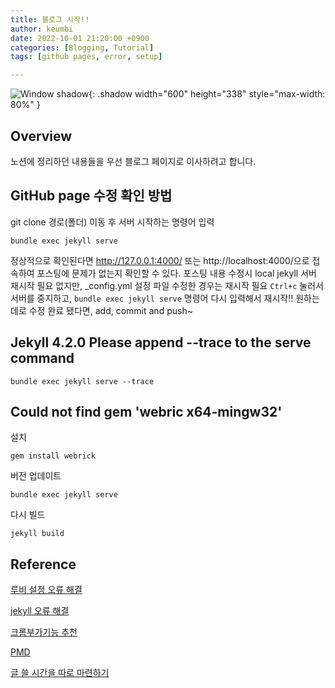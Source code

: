 ```yaml
---
title: 블로그 시작!!
author: keumbi
date: 2022-10-01 21:20:00 +0900
categories: [Blogging, Tutorial]
tags: [github pages, error, setup]

---
```



![Window shadow](https://media4.giphy.com/media/1SzIPkhn8EOK99F0vj/giphy.gif){: .shadow width="600" height="338" style="max-width: 80%" }

## Overview
노션에 정리하던 내용들을 우선 블로그 페이지로 이사하려고 합니다.

## GitHub page 수정 확인 방법
git clone 경로(폴더) 이동 후 서버 시작하는 명령어 입력
```
bundle exec jekyll serve
```

정상적으로 확인된다면 http://127.0.0.1:4000/ 또는 http://localhost:4000/으로 접속하여 포스팅에 문제가 없는지 확인할 수 있다.
포스팅 내용 수정시 local jekyll 서버 재시작 필요 없지만, _config.yml 설정 파일 수정한 경우는 재시작 필요 `Ctrl+c` 눌러서 서버를 중지하고, `bundle exec jekyll serve` 명령어 다시 입력해서 재시작!! 원하는데로 수정 완료 됐다면, add, commit and push~


## Jekyll 4.2.0 Please append --trace to the serve command
```
bundle exec jekyll serve --trace
```


## Could not find gem 'webric x64-mingw32'
설치
```
gem install webrick
```
버전 업데이트
```
bundle exec jekyll serve
```
다시 빌드
```
jekyll build
```


<!--git checkout -b bugFix-->

<!--
블로그 마음 가짐
글 쓰기 전

글 쓸 시간을 따로 마련하기
쓸만한 글감은 미리 메모해두기
글의 장르 별 템플릿을 떠올리기
글의 초안을 작성하기
글 쓰는 중

제목으로 독자의 호기심을 끌기
서론으로 독자를 공감시키기
글 초반부에 요약 써두기
문단 수준에서 글 다듬기
문장 수준에서 글 다듬기
단어 수준에서 글 다듬기
미디어를 적절히 활용하기
글 쓴 후

글을 소리내어 읽기
주의를 환기시킨 후에 퇴고하기
글 발행 후

글을 공유하고 나의 구독자를 만들기
일관성을 유지하여 개인 브랜딩 구축하기
마무리-->

## Reference
[루비 설정 오류 해결](https://jojoldu.tistory.com/288)

[jekyll 오류 해결](https://velog.io/@minji-o-j/jekyll-%EC%98%A4%EB%A5%98-%ED%95%B4%EA%B2%B0)

[크롬부가기능 추천](https://jojoldu.tistory.com/406?category=798573)

[PMD](https://velog.io/@been/IT%EA%B8%B0%EC%82%AC%EA%B0%9C%EB%B0%9C%EC%9E%90%EA%B0%80-%EA%B6%8C%EC%9E%A5%ED%95%98%EB%8A%94-Java-%EC%BD%94%EB%93%9C-%ED%92%88%EC%A7%88-%EB%8F%84%EA%B5%AC)

[글 쓸 시간을 따로 마련하기](https://wormwlrm.github.io/2022/08/20/Personal-Branding-from-Technical-Writing.html)
